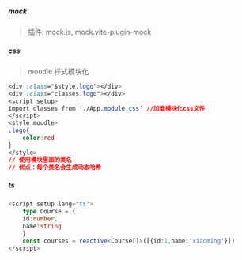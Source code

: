 ##### mock

> 插件: mock.js,  mock.vite-plugin-mock

##### css

>moudle 样式模块化

```css
<div :class="$style.logo"></div>
<div :class="classes.logo"></div>
<script setup>
import classes from './App.module.css' //加载模块化css文件
</script>
<style moudle>
.logo{
    color:red
}
</style>
// 使用模块里面的类名
// 优点：每个类名会生成动态哈希
```



##### ts

```typescript
<script setup lang="ts">
	type Course = {
	id:number,
	name:string
	}
	const courses = reactive<Course[]>([{id:1,name:'xiaoming'}])
</script>
```

